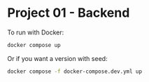# Project 01 - Backend

To run with Docker:

```sh
docker compose up
```

Or if you want a version with seed:

```sh
docker compose -f docker-compose.dev.yml up
```